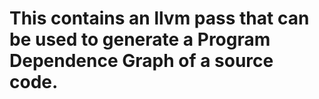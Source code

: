 # This contains an llvm pass that can be used to generate a Program Dependence Graph of a source code. 
